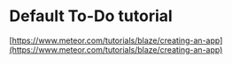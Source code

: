 # Default To-Do tutorial

[https://www.meteor.com/tutorials/blaze/creating-an-app](https://www.meteor.com/tutorials/blaze/creating-an-app) 